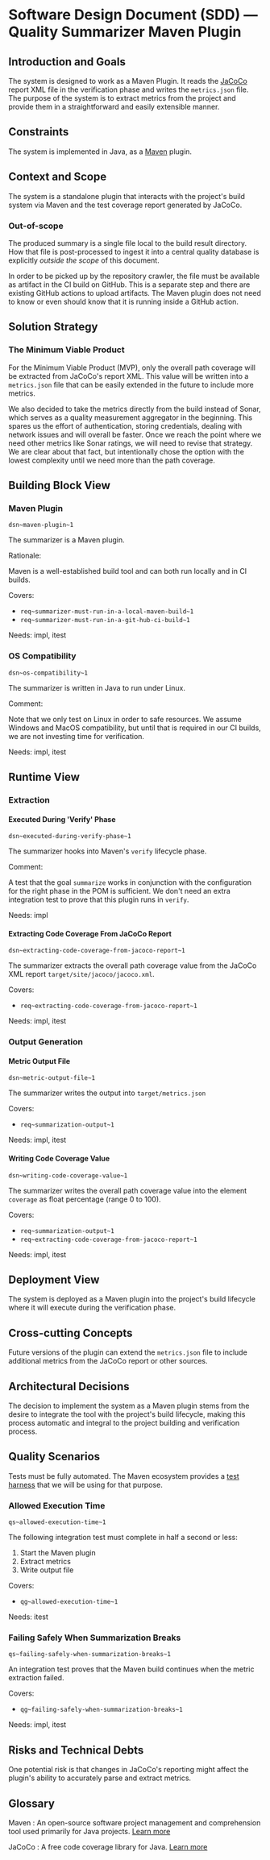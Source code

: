 # Software Design Document (SDD) — Quality Summarizer Maven Plugin

## Introduction and Goals

The system is designed to work as a Maven Plugin. It reads the [JaCoCo](https://www.jacoco.org/) report XML file in the verification phase and writes the `metrics.json` file. The purpose of the system is to extract metrics from the project and provide them in a straightforward and easily extensible manner.

## Constraints

The system is implemented in Java, as a [Maven](https://maven.apache.org/) plugin.

## Context and Scope

The system is a standalone plugin that interacts with the project's build system via Maven and the test coverage report generated by JaCoCo.

### Out-of-scope

The produced summary is a single file local to the build result directory. How that file is post-processed to ingest it into a central quality database is explicitly _outside the scope_ of this document.

In order to be picked up by the repository crawler, the file must be available as artifact in the CI build on GitHub. This is a separate step and there are existing GitHub actions to upload artifacts. The Maven plugin does not need to know or even should know that it is running inside a GitHub action.

## Solution Strategy

### The Minimum Viable Product

For the Minimum Viable Product (MVP), only the overall path coverage will be extracted from JaCoCo's report XML. This value will be written into a `metrics.json` file that can be easily extended in the future to include more metrics.

We also decided to take the metrics directly from the build instead of Sonar, which serves as a quality measurement aggregator in the beginning. This spares us the effort of authentication, storing credentials, dealing with network issues and will overall be faster. Once we reach the point where we need other metrics like Sonar ratings, we will need to revise that strategy. We are clear about that fact, but intentionally chose the option with the lowest complexity until we need more than the path coverage.

## Building Block View

### Maven Plugin
`dsn~maven-plugin~1`

The summarizer is a Maven plugin.

Rationale:

Maven is a well-established build tool and can both run locally and in CI builds.

Covers:

* `req~summarizer-must-run-in-a-local-maven-build~1`
* `req~summarizer-must-run-in-a-git-hub-ci-build~1`

Needs: impl, itest

### OS Compatibility
`dsn~os-compatibility~1`

The summarizer is written in Java to run under Linux.

Comment:

Note that we only test on Linux in order to safe resources. We assume Windows and MacOS compatibility, but until that is required in our CI builds, we are not investing time for verification.

Needs: impl, itest

## Runtime View

### Extraction

#### Executed During 'Verify' Phase
`dsn~executed-during-verify-phase~1`

The summarizer hooks into Maven's `verify` lifecycle phase.

Comment:

A test that the goal `summarize` works in conjunction with the configuration for the right phase in the POM is sufficient. We don't need an extra integration test to prove that this plugin runs in `verify`.

Needs: impl

#### Extracting Code Coverage From JaCoCo Report
`dsn~extracting-code-coverage-from-jacoco-report~1`

The summarizer extracts the overall path coverage value from the JaCoCo XML report `target/site/jacoco/jacoco.xml`.

Covers:

* `req~extracting-code-coverage-from-jacoco-report~1`

Needs: impl, itest

### Output Generation

#### Metric Output File
`dsn~metric-output-file~1`

The summarizer writes the output into `target/metrics.json`

Covers:

* `req~summarization-output~1`

Needs: impl, itest


#### Writing Code Coverage Value
`dsn~writing-code-coverage-value~1`

The summarizer writes the overall path coverage value into the element `coverage` as float percentage (range 0 to 100).

Covers:

* `req~summarization-output~1`
* `req~extracting-code-coverage-from-jacoco-report~1`

Needs: impl, itest

## Deployment View

The system is deployed as a Maven plugin into the project's build lifecycle where it will execute during the verification phase.

## Cross-cutting Concepts

Future versions of the plugin can extend the `metrics.json` file to include additional metrics from the JaCoCo report or other sources.

## Architectural Decisions

The decision to implement the system as a Maven plugin stems from the desire to integrate the tool with the project's build lifecycle, making this process automatic and integral to the project building and verification process.

## Quality Scenarios

Tests must be fully automated. The Maven ecosystem provides a [test harness](https://maven.apache.org/plugin-developers/plugin-testing.html) that we will be using for that purpose.

### Allowed Execution Time
`qs~allowed-execution-time~1`

The following integration test must complete in half a second or less:

1. Start the Maven plugin
2. Extract metrics
3. Write output file

Covers:

* `qg~allowed-execution-time~1`

Needs: itest

### Failing Safely When Summarization Breaks
`qs~failing-safely-when-summarization-breaks~1`

An integration test proves that the Maven build continues when the metric extraction failed.

Covers:

* `qg~failing-safely-when-summarization-breaks~1`

Needs: impl, itest

## Risks and Technical Debts

One potential risk is that changes in JaCoCo's reporting might affect the plugin's ability to accurately parse and extract metrics.

## Glossary

Maven
: An open-source software project management and comprehension tool used primarily for Java projects. [Learn more](https://maven.apache.org/)

JaCoCo
: A free code coverage library for Java. [Learn more](https://www.jacoco.org/)